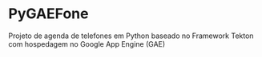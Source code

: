 PyGAEFone
================

Projeto de agenda de telefones em Python baseado no Framework Tekton com hospedagem no Google App Engine (GAE)


